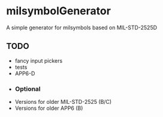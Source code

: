 # milsymbolGenerator
A simple generator for milsymbols based on MIL-STD-2525D


## TODO
* fancy input pickers
* tests
* APP6-D
* ### Optional
* Versions for older MIL-STD-2525 (B/C)
* Versions for older APP6 (B)